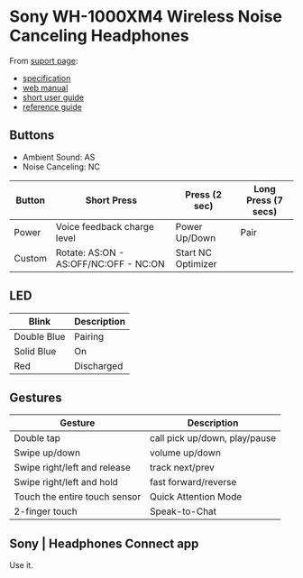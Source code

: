 # Sony WH-1000XM4 Wireless Noise Canceling Headphones

From [suport page](https://www.sony.com/electronics/support/wireless-headphones-bluetooth-headphones/wh-1000xm4):

* [specification](https://www.sony.com/electronics/support/wireless-headphones-bluetooth-headphones/wh-1000xm4/specifications)
* [web manual](https://helpguide.sony.net/mdr/wh1000xm4/v1/en/index.html)
* [short user guide](https://www.sony.com/electronics/support/res/manuals/5013/06a4500310182e23e0b94878ccc5a627/50137281M.pdf)
* [reference guide](https://www.sony.com/electronics/support/res/manuals/5013/7a1c732322d3c78eb55467c8e16d369c/50137291M.pdf)


## Buttons

* Ambient Sound: AS
* Noise Canceling: NC

Button|Short Press|Press (2 sec)|Long Press (7 secs)
------|-----------|-------------|-------------------
Power |Voice feedback charge level| Power Up/Down|Pair
Custom|Rotate: AS:ON - AS:OFF/NC:OFF - NC:ON|Start NC Optimizer

## LED

Blink|Description
-----|-----------
Double Blue|Pairing
Solid Blue|On
Red|Discharged

## Gestures

Gesture|Description
-------|-----------
Double tap|call pick up/down, play/pause
Swipe up/down|volume up/down
Swipe right/left and release|track next/prev
Swipe right/left and hold|fast forward/reverse
Touch the entire touch sensor|Quick Attention Mode
2-finger touch|Speak-to-Chat

## Sony | Headphones Connect app

Use it.
